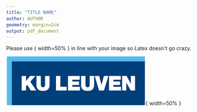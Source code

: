 ```yaml
---
title: "TITLE NAME"
author: AUTHOR
geometry: margin=2cm
output: pdf_document
---
```


Please use { width=50% } in line with your image so Latex doesn't go crazy.

![Logo of KULeuven](KULlogo.png){ width=50% }

